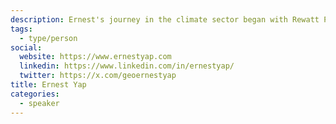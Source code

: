 ```yaml
---
description: Ernest's journey in the climate sector began with Rewatt Power, where he is a key member of the founding team and leads product management and development, focusing on clean energy and carbon markets. A University of Calgary geomatics engineering graduate, Ernest has a substantial background in technology and entrepreneurship. His contributions are vital in promoting environmental sustainability and tackling climate change challenges, making him a notable figure in the clean energy sector.
tags:
  - type/person
social:
  website: https://www.ernestyap.com
  linkedin: https://www.linkedin.com/in/ernestyap/
  twitter: https://x.com/geoernestyap
title: Ernest Yap
categories:
  - speaker
---
```

